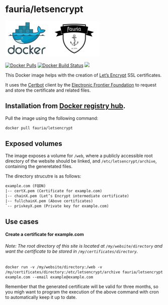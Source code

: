 fauria/letsencrypt
==================

![docker_logo](https://raw.githubusercontent.com/fauria/docker-letsencrypt/master/docker_139x115.png)![docker_fauria_logo](https://raw.githubusercontent.com/fauria/docker-letsencrypt/master/docker_fauria_161x115.png)

[![Docker Pulls](https://img.shields.io/docker/pulls/fauria/letsencrypt.svg?style=plastic)](https://hub.docker.com/r/fauria/letsencrypt/)
[![Docker Build Status](https://img.shields.io/docker/build/fauria/letsencrypt.svg?style=plastic)](https://hub.docker.com/r/fauria/letsencrypt/builds/)
[![](https://images.microbadger.com/badges/image/fauria/letsencrypt.svg)](https://microbadger.com/images/fauria/letsencrypt "fauria/letsencrypt")

This Docker image helps with the creation of [Let’s Encrypt](https://letsencrypt.org) SSL certificates.

It uses the [Certbot](https://certbot.eff.org/) client by the [Electronic Frontier Foundation](https://www.eff.org/) to request and store the certificate and related files.

Installation from [Docker registry hub](https://registry.hub.docker.com/u/fauria/letsencrypt/).
----

Pull the image using the following command:

```bash
docker pull fauria/letsencrypt
```

Exposed volumes
----

The image exposes a volume for `/web`, where a publicly accessible root directory of the website should be linked, and `/etc/letsencrypt/archive`, containing the generetated files. 

The directory strucutre is as follows:

```
example.com (FQDN)
|-- certX.pem (Certificate for example.com)
|-- chainX.pem (Let’s Encrypt intermediate certificate)
|-- fullchainX.pem (Above certificates) 
`-- privkeyX.pem (Private key for example.com)
```

Use cases
----

#### Create a certificate for example.com

###### Note: The root directory of this site is located at `/my/website/directory` and want the certificate to be stored in `/my/certificates/directory`.

```
docker run -v /my/website/directory:/web -v /my/certificates/directory:/etc/letsencrypt/archive fauria/letsencrypt example.com --email example@example.com
```

Remember that the generated certificate will be valid for three months, so you migh want to program the execution of the above command with cron to automatically keep it up to date.
